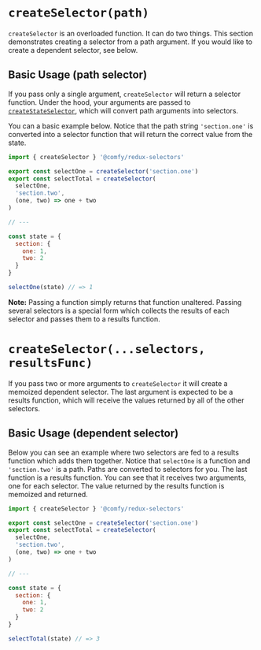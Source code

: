 # `createSelector(path)`

`createSelector` is an overloaded function. It can do two things. This section demonstrates creating a selector from a path argument. If you would like to create a dependent selector, see below.

## Basic Usage (path selector)

If you pass only a single argument, `createSelector` will return a selector function. Under the hood, your arguments are passed to [`createStateSelector`](/docs/api/createStateSelector.md), which will convert path arguments into selectors.

You can a basic example below. Notice that the path string `'section.one'` is converted into a selector function that will return the correct value from the state.

```js
import { createSelector } '@comfy/redux-selectors'

export const selectOne = createSelector('section.one')
export const selectTotal = createSelector(
  selectOne,
  'section.two',
  (one, two) => one + two
)

// ---

const state = {
  section: {
    one: 1,
    two: 2
  }
}

selectOne(state) // => 1
```

**Note:** Passing a function simply returns that function unaltered. Passing several selectors is a special form which collects the results of each selector and passes them to a results function.

# `createSelector(...selectors, resultsFunc)`
If you pass two or more arguments to `createSelector` it will create a memoized dependent selector. The last argument is expected to be a results function, which will receive the values returned by all of the other selectors.

## Basic Usage (dependent selector)

Below you can see an example where two selectors are fed to a results function which adds them together. Notice that `selectOne` is a function and `'section.two'` is a path. Paths are converted to selectors for you. The last function is a results function. You can see that it receives two arguments, one for each selector. The value returned by the results function is memoized and returned.

```js
import { createSelector } '@comfy/redux-selectors'

export const selectOne = createSelector('section.one')
export const selectTotal = createSelector(
  selectOne,
  'section.two',
  (one, two) => one + two
)

// ---

const state = {
  section: {
    one: 1,
    two: 2
  }
}

selectTotal(state) // => 3
```
